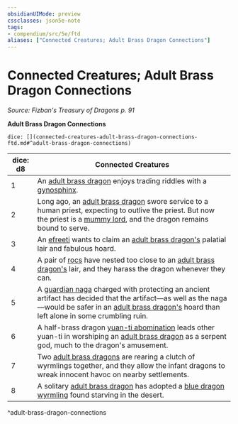 ```yaml
---
obsidianUIMode: preview
cssclasses: json5e-note
tags:
- compendium/src/5e/ftd
aliases: ["Connected Creatures; Adult Brass Dragon Connections"]
---
```

# Connected Creatures; Adult Brass Dragon Connections
*Source: Fizban's Treasury of Dragons p. 91* 

**Adult Brass Dragon Connections**

`dice: [](connected-creatures-adult-brass-dragon-connections-ftd.md#^adult-brass-dragon-connections)`

| dice: d8 | Connected Creatures |
|----------|---------------------|
| 1 | An [adult brass dragon](/3-Mechanics/CLI/bestiary/dragon/adult-brass-dragon.md) enjoys trading riddles with a [gynosphinx](/3-Mechanics/CLI/bestiary/monstrosity/gynosphinx.md). |
| 2 | Long ago, an [adult brass dragon](/3-Mechanics/CLI/bestiary/dragon/adult-brass-dragon.md) swore service to a human priest, expecting to outlive the priest. But now the priest is a [mummy lord](/3-Mechanics/CLI/bestiary/undead/mummy-lord.md), and the dragon remains bound to serve. |
| 3 | An [efreeti](/3-Mechanics/CLI/bestiary/elemental/efreeti.md) wants to claim an [adult brass dragon's](/3-Mechanics/CLI/bestiary/dragon/adult-brass-dragon.md) palatial lair and fabulous hoard. |
| 4 | A pair of [rocs](/3-Mechanics/CLI/bestiary/monstrosity/roc.md) have nested too close to an [adult brass dragon's](/3-Mechanics/CLI/bestiary/dragon/adult-brass-dragon.md) lair, and they harass the dragon whenever they can. |
| 5 | A [guardian naga](/3-Mechanics/CLI/bestiary/monstrosity/guardian-naga.md) charged with protecting an ancient artifact has decided that the artifact—as well as the naga—would be safer in an [adult brass dragon's](/3-Mechanics/CLI/bestiary/dragon/adult-brass-dragon.md) hoard than left alone in some crumbling ruin. |
| 6 | A half-brass dragon [yuan-ti abomination](/3-Mechanics/CLI/bestiary/monstrosity/yuan-ti-abomination.md) leads other yuan-ti in worshiping an [adult brass dragon](/3-Mechanics/CLI/bestiary/dragon/adult-brass-dragon.md) as a serpent god, much to the dragon's amusement. |
| 7 | Two [adult brass dragons](/3-Mechanics/CLI/bestiary/dragon/adult-brass-dragon.md) are rearing a clutch of wyrmlings together, and they allow the infant dragons to wreak innocent havoc on nearby settlements. |
| 8 | A solitary [adult brass dragon](/3-Mechanics/CLI/bestiary/dragon/adult-brass-dragon.md) has adopted a [blue dragon wyrmling](/3-Mechanics/CLI/bestiary/dragon/blue-dragon-wyrmling.md) found starving in the desert. |
^adult-brass-dragon-connections
